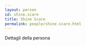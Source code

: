 ```yaml
---
layout: person
id: shine.scare
title: Shine Scare
permalink: people/shine.scare.html
---
```


Dettagli della persona